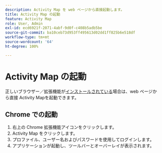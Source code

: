 ```yaml
---
description: Activity Map を web ページから直接起動します。
title: Activity Map の起動
feature: Activity Map
role: User, Admin
exl-id: ecd6921f-2071-4abf-9d0f-c408b5adb5be
source-git-commit: ba10ceb73d953ff495613d02dd1ff825b6e518df
workflow-type: tm+mt
source-wordcount: '64'
ht-degree: 100%

---
```


# Activity Map の起動

正しいブラウザー／拡張機能が[インストールされている](../getting-started.md)場合は、web ページから直接 Activity Mapを起動できます。

## Chrome での起動

1. 右上の Chrome 拡張機能アイコンをクリックします。
1. Activity Map をクリックします。
1. プロファイル、ユーザー名およびパスワードを使用してログインします。
1. アプリケーションが起動し、ツールバーとオーバーレイが表示されます。
